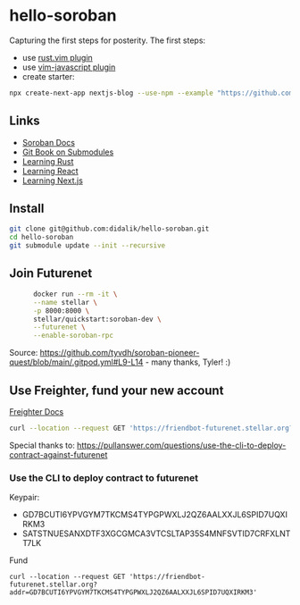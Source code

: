 # hello-soroban
Capturing the first steps for posterity. The first steps:

- use [rust.vim plugin](https://github.com/rust-lang/rust.vim)
- use [vim-javascript plugin](https://github.com/pangloss/vim-javascript)
- create starter:
``` bash
npx create-next-app nextjs-blog --use-npm --example "https://github.com/vercel/next-learn/tree/master/basics/learn-starter"
```

## Links

- [Soroban Docs](https://soroban.stellar.org/docs/)
- [Git Book on Submodules](https://git-scm.com/book/en/v2/Git-Tools-Submodules)
- [Learning Rust](https://doc.rust-lang.org/book/ch01-03-hello-cargo.html)
- [Learning React](https://reactjs.org/tutorial/tutorial.html)
- [Learning Next.js](https://nextjs.org/learn/basics/create-nextjs-app)

## Install
```bash
git clone git@github.com:didalik/hello-soroban.git
cd hello-soroban
git submodule update --init --recursive
```

## Join Futurenet
```bash
      docker run --rm -it \
      --name stellar \
      -p 8000:8000 \
      stellar/quickstart:soroban-dev \
      --futurenet \
      --enable-soroban-rpc
```
Source: https://github.com/tyvdh/soroban-pioneer-quest/blob/main/.gitpod.yml#L9-L14 - many thanks, Tyler! :)

## Use Freighter, fund your new account
[Freighter Docs](https://docs.freighter.app/docs/guide/introduction)
```bash
curl --location --request GET 'https://friendbot-futurenet.stellar.org?addr=GCFJ5IGBT66OBII3WKAZAZHULKRUWRYBQNMGDXJ3LCPI7XGDXWE2HZPP'
```
Special thanks to: https://pullanswer.com/questions/use-the-cli-to-deploy-contract-against-futurenet

### Use the CLI to deploy contract to futurenet

Keypair:
- GD7BCUTI6YPVGYM7TKCMS4TYPGPWXLJ2QZ6AALXXJL6SPID7UQXIRKM3
- SATSTNUESANXDTF3XGCGMCA3VTCSLTAP35S4MNFSVTID7CRFXLNTT7LK

Fund
```
curl --location --request GET 'https://friendbot-futurenet.stellar.org?addr=GD7BCUTI6YPVGYM7TKCMS4TYPGPWXLJ2QZ6AALXXJL6SPID7UQXIRKM3'
```
